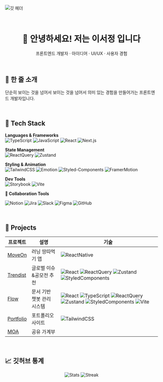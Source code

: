 ![깃 헤더](https://github.com/user-attachments/assets/fdf90549-706f-42b2-8f1b-565e790e9d24)

<br>

<div align="center">

# 👋 안녕하세요! 저는 **이서정** 입니다

프론트엔드 개발자 · 아이디어 · UI/UX · 사용자 경험
</div>

<br>


## 🚀 한 줄 소개

단순히 보이는 것을 넘어서 보이는 것을 넘어서 의미 있는 경험을 만들어가는 프론트엔드 개발자입니다.

<br>

## 🧰 Tech Stack

**Languages & Frameworks**  
![TypeScript](https://img.shields.io/badge/TypeScript-3178C6?logo=typescript&logoColor=white&style=for-the-badge)
![JavaScript](https://img.shields.io/badge/JavaScript-F7DF1E?logo=javascript&logoColor=black&style=for-the-badge)
![React](https://img.shields.io/badge/React-61DAFB?logo=react&logoColor=black&style=for-the-badge)
![Next.js](https://img.shields.io/badge/Next.js-000000?logo=nextdotjs&logoColor=white&style=for-the-badge)

**State Management**  
![ReactQuery](https://img.shields.io/badge/ReactQuery-FF4154?logo=reactquery&logoColor=white&style=for-the-badge)
![Zustand](https://img.shields.io/badge/Zustand-000000?logo=react&logoColor=white&style=for-the-badge)

**Styling & Animation**  
![TailwindCSS](https://img.shields.io/badge/Tailwind_CSS-06B6D4?logo=tailwindcss&logoColor=white&style=for-the-badge)
![Emotion](https://img.shields.io/badge/Emotion-DB7093?logo=styledcomponents&logoColor=white&style=for-the-badge)
![Styled-Components](https://img.shields.io/badge/Styled_Components-DB7093?logo=styledcomponents&logoColor=white&style=for-the-badge)
![FramerMotion](https://img.shields.io/badge/Framer_Motion-0055FF?logo=framer&logoColor=white&style=for-the-badge)

**Dev Tools**  
![Storybook](https://img.shields.io/badge/Storybook-FF4785?logo=storybook&logoColor=white&style=for-the-badge)
![Vite](https://img.shields.io/badge/Vite-646CFF?logo=vite&logoColor=white&style=for-the-badge)

**🤝 Collaboration Tools**

![Notion](https://img.shields.io/badge/Notion-000000?logo=notion&logoColor=white&style=for-the-badge)
![Jira](https://img.shields.io/badge/Jira-0052CC?logo=jira&logoColor=white&style=for-the-badge)
![Slack](https://img.shields.io/badge/Slack-4A154B?logo=slack&logoColor=white&style=for-the-badge)
![Figma](https://img.shields.io/badge/Figma-F24E1E?logo=figma&logoColor=white&style=for-the-badge)
![GitHub](https://img.shields.io/badge/GitHub-181717?logo=github&logoColor=white&style=for-the-badge)

<br>

## 🧩 Projects

| 프로젝트                                                | 설명                   | 기술                                                                                                                                                                                                                                                                                        |
| --------------------------------------------------- | -------------------- | ----------------------------------------------------------------------------------------------------------------------------------------------------------------------------------------------------------------------------------------------------------------------------------------- |
| [MoveOn](https://github.com/Moveon9/MoveOn)     | 러닝 땅따먹기 앱           | ![ReactNative](https://img.shields.io/badge/React_Native-61DAFB?logo=react&logoColor=black&style=for-the-badge)                                                                                                                                                                                               |
| [Trendist](https://github.com/HIGHFIVE-SW/HIGHFIVE-FE)     | 글로벌 이슈&공모전 추천        | ![React](https://img.shields.io/badge/React-61DAFB?logo=react&logoColor=black&style=for-the-badge) ![ReactQuery](https://img.shields.io/badge/ReactQuery-FF4154?logo=reactquery&logoColor=white&style=for-the-badge) ![Zustand](https://img.shields.io/badge/Zustand-000000?logo=react&logoColor=white&style=for-the-badge) ![StyledComponents](https://img.shields.io/badge/Styled_Components-DB7093?logo=styledcomponents&logoColor=white&style=for-the-badge) |
| [Flow](https://github.com/Lseojeong/Flow-FrontEnd)           | 문서 기반 챗봇 관리 시스템    | ![React](https://img.shields.io/badge/React-61DAFB?logo=react&logoColor=black&style=for-the-badge) ![TypeScript](https://img.shields.io/badge/TypeScript-3178C6?logo=typescript&logoColor=white&style=for-the-badge) ![ReactQuery](https://img.shields.io/badge/ReactQuery-FF4154?logo=reactquery&logoColor=white&style=for-the-badge) ![Zustand](https://img.shields.io/badge/Zustand-000000?logo=react&logoColor=white&style=for-the-badge) ![StyledComponents](https://img.shields.io/badge/Styled_Components-DB7093?logo=styledcomponents&logoColor=white&style=for-the-badge) ![Vite](https://img.shields.io/badge/Vite-646CFF?logo=vite&logoColor=white&style=for-the-badge) |
| [Portfolio](https://github.com/Lseojeong/portfolio)      | 포트폴리오 사이트           | ![TailwindCSS](https://img.shields.io/badge/Tailwind_CSS-06B6D4?logo=tailwindcss&logoColor=white&style=for-the-badge) 
| [MOA](https://github.com/ttokleaf/MOA-Frontend)      | 공유 가계부           |    

<br>

## 📈 깃허브 통계

<div align="center">

![Stats](https://github-readme-stats.vercel.app/api?username=Lseojeong&show_icons=true&theme=radical)
![Streak](https://streak-stats.demolab.com?user=Lseojeong&theme=radical&hide_border=true)

</div>


